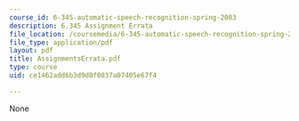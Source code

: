 ```yaml
---
course_id: 6-345-automatic-speech-recognition-spring-2003
description: 6.345 Assignment Errata
file_location: /coursemedia/6-345-automatic-speech-recognition-spring-2003/ce1462add6b3d9d0f0837a07405e67f4_AssignmentsErrata.pdf
file_type: application/pdf
layout: pdf
title: AssignmentsErrata.pdf
type: course
uid: ce1462add6b3d9d0f0837a07405e67f4

---
```

None